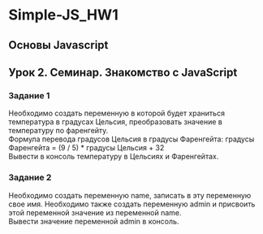 # Simple-JS_HW1
## Основы Javascript
## Урок 2. Семинар. Знакомство с JavaScript

### Задание 1
Необходимо создать переменную в которой будет храниться температура в градусах Цельсия, преобразовать значение в температуру по фаренгейту. </br>
Формула перевода градусов Цельсия в градусы Фаренгейта: градусы Фаренгейта = (9 / 5) * градусы Цельсия + 32 </br>
Вывести в консоль температуру в Цельсиях и Фаренгейтах. </br>

### Задание 2
Необходимо создать переменную name, записать в эту переменную свое имя. Необходимо также создать переменную admin и присвоить этой переменной значение из переменной name. </br>
Вывести значение переменной admin в консоль. </br>
